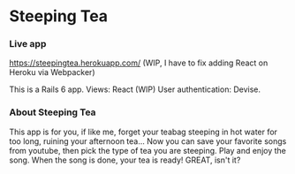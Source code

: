 # Steeping Tea

### Live app
https://steepingtea.herokuapp.com/ (WIP, I have to fix adding React on Heroku via Webpacker)

This is a Rails 6 app.
Views: React (WIP)
User authentication: Devise.


### About Steeping Tea
This app is for you, if like me, forget your teabag steeping in
hot water for too long, ruining your afternoon tea...
Now you can save your favorite songs from youtube,
then pick the type of tea you are steeping.
Play and enjoy the song.
When the song is done, your tea is ready!
GREAT, isn't it?
